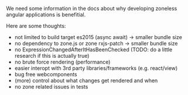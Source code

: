 We need some information in the docs about why developing zoneless angular applications is benefitial.

  Here are some thoughts:

  - not limited to build target es2015 (async await) -> smaller bundle size
  -  no dependency to zone.js or zone rxjs-patch -> smaller bundle size
  -  no ExpressionChangedAfterItHasBeenChecked (TODO: do a little research if this is actually true)
  - no brute force rendering (performance)
  - easier interopt with 3rd party libraries/frameworks (e.g. react/view)
  - bug free webcomponents
  - (more) control about what changes get rendered and when
  - no zone related issues in tests
